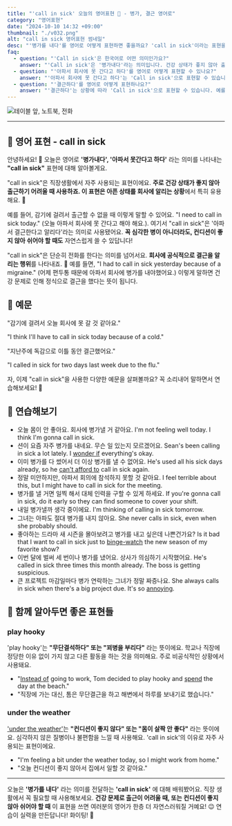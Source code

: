```yaml
---
title: "'call in sick' 오늘의 영어표현 🤒 - 병가, 결근 영어로"
category: "영어표현"
date: "2024-10-10 14:32 +09:00"
thumbnail: "./v032.png"
alt: "call in sick 영어표현 썸네일"
desc: "'병가를 내다'를 영어로 어떻게 표현하면 좋을까요? 'call in sick'이라는 표현을 배워봅시다. '감기에 걸려서 오늘 회사에 병가 내야할 것 같아요', '지난주에 독감으로 이틀 동안 아파서 회사에 못 간다고 했어요' 등을 영어로 표현하는 법을 배워봅시다. 다양한 예문을 통해서 연습하고 본인의 표현으로 만들어 보세요."
faq:
  - question: "'Call in sick'은 한국어로 어떤 의미인가요?"
    answer: "'Call in sick'은 '병가내다'라는 의미입니다. 건강 상태가 좋지 않아 출근하기 어려울 때 사용하는 표현입니다."
  - question: "'아파서 회사에 못 간다고 하다'를 영어로 어떻게 표현할 수 있나요?"
    answer: "'아파서 회사에 못 간다고 하다'는 'Call in sick'으로 표현할 수 있습니다. 예를 들어, '오늘 아파서 회사에 못 간다고 해야해요'는 'I need to call in sick today'로 말할 수 있습니다."
  - question: "'결근하다'를 영어로 어떻게 표현하나요?"
    answer: "'결근하다'는 상황에 따라 'Call in sick'으로 표현할 수 있습니다. 예를 들어, '지난주에 독감으로 이틀 동안 결근했어요'는 'I called in sick for two days last week due to the flu'로 말할 수 있습니다."
---
```


![테이블 앞, 노트북, 전화](./v032-1.jpg)

---

## 🌟 영어 표현 - call in sick

안녕하세요! 👋 오늘은 영어로 **'병가내다', '아파서 못간다고 하다'** 라는 의미를 나타내는 **"call in sick"** 표현에 대해 알아볼게요.

"call in sick"은 직장생활에서 자주 사용되는 표현이에요. **주로 건강 상태가 좋지 않아 출근하기 어려울 때 사용하죠. 이 표현은 아픈 상태를 회사에 알리는 상황**에서 특히 유용해요. 🤒

예를 들어, 감기에 걸려서 출근할 수 없을 때 이렇게 말할 수 있어요. "I need to call in sick today." (오늘 아파서 회사에 못 간다고 해야 해요.). 여기서 "call in sick"은 '아파서 결근한다고 알리다'라는 의미로 사용됐어요. **꼭 심각한 병이 아니더라도, 컨디션이 좋지 않아 쉬어야 할 때도** 자연스럽게 쓸 수 있답니다!

"call in sick"은 단순히 전화를 한다는 의미를 넘어서요. **회사에 공식적으로 결근을 알리는 행위**를 나타내죠. 🏢 예를 들면, "I had to call in sick yesterday because of a migraine." (어제 편두통 때문에 아파서 회사에 병가를 내야했어요.) 이렇게 말하면 건강 문제로 인해 정식으로 결근을 했다는 뜻이 됩니다.

## 📖 예문

"감기에 걸려서 오늘 회사에 못 갈 것 같아요."

"I think I'll have to call in sick today because of a cold."

"지난주에 독감으로 이틀 동안 결근했어요."

"I called in sick for two days last week due to the flu."

자, 이제 "call in sick"을 사용한 다양한 예문을 살펴볼까요? 꼭 소리내어 말하면서 연습해보세요! 🚀

## 💬 연습해보기

<ul data-interactive-list>
  <li data-interactive-item>
    <span data-toggler>오늘 몸이 안 좋아요. 회사에 병가낼 거 같아요.</span>
    <span data-answer>I'm not feeling well today. I think I'm gonna call in sick.</span>
  </li>
  <li data-interactive-item>
    <span data-toggler>션이 요즘 자주 병가를 내네요. 무슨 일 있는지 모르겠어요.</span>
    <span data-answer>Sean's been calling in sick a lot lately. I <a href="/blog/in-english/220.wonder-if/">wonder if</a> everything's okay.</span>
  </li>
  <li data-interactive-item>
    <span data-toggler>이미 병가를 다 썼어서 더 이상 병가를 낼 수 없어요.</span>
    <span data-answer>He's used all his sick days already, so he <a href="/blog/in-english/026.cannot-afford/">can't afford to</a> call in sick again.</span>
  </li>
  <li data-interactive-item>
    <span data-toggler>정말 미안하지만, 아파서 회의에 참석하지 못할 것 같아요.</span>
    <span data-answer>I feel terrible about this, but I might have to call in sick for the meeting.</span>
  </li>
  <li data-interactive-item>
    <span data-toggler>병가를 낼 거면 일찍 해서 대체 인력을 구할 수 있게 하세요.</span>
    <span data-answer>If you're gonna call in sick, do it early so they can find someone to cover your shift.</span>
  </li>
  <li data-interactive-item>
    <span data-toggler>내일 병가낼까 생각 중이에요.</span>
    <span data-answer>I'm thinking of calling in sick tomorrow.</span>
  </li>
  <li data-interactive-item>
    <span data-toggler>그녀는 아파도 절대 병가를 내지 않아요.</span>
    <span data-answer>She never calls in sick, even when she probably should.</span>
  </li>
  <li data-interactive-item>
    <span data-toggler>좋아하는 드라마 새 시즌을 몰아보려고 병가를 내고 싶은데 나쁜건가요?</span>
    <span data-answer>Is it bad that I want to call in sick just to <a href="/blog/in-english/071.binge-watch/">binge-watch</a> the new season of my favorite show?</span>
  </li>
  <li data-interactive-item>
    <span data-toggler>이번 달에 벌써 세 번이나 병가를 냈어요. 상사가 의심하기 시작했어요.</span>
    <span data-answer>He's called in sick three times this month already. The boss is getting suspicious.</span>
  </li>
  <li data-interactive-item>
    <span data-toggler>큰 프로젝트 마감일마다 병가 연락하는 그녀가 정말 짜증나요.</span>
    <span data-answer>She always calls in sick when there's a big project due. It's so <a href="/blog/in-english/364.annoying/">annoying</a>.</span>
  </li>
</ul>

## 🤝 함께 알아두면 좋은 표현들

### play hooky

'play hooky'는 **"무단결석하다" 또는 "꾀병을 부리다"** 라는 뜻이에요. 학교나 직장에 정당한 이유 없이 가지 않고 다른 활동을 하는 것을 의미해요. 주로 비공식적인 상황에서 사용돼요.

- "[Instead of](/blog/in-english/169.instead-of/) going to work, Tom decided to play hooky and [spend](/blog/in-english/258.spend/) the day at the beach."
- "직장에 가는 대신, 톰은 무단결근을 하고 해변에서 하루를 보내기로 했습니다."

### under the weather

['under the weather'](/blog/in-english/099.under-the-weather/)는 **"컨디션이 좋지 않다" 또는 "몸이 살짝 안 좋다"** 라는 뜻이에요. 심각하지 않은 질병이나 불편함을 느낄 때 사용해요. 'call in sick'의 이유로 자주 사용되는 표현이에요.

- "I'm feeling a bit under the weather today, so I might work from home."
- "오늘 컨디션이 좋지 않아서 집에서 일할 것 같아요."

---

오늘은 **'병가를 내다'** 라는 의미를 전달하는 **'call in sick'** 에 대해 배워봤어요. 직장 생활에서 꼭 필요할 때 사용해보세요. **건강 문제로 출근이 어려울 때, 또는 컨디션이 좋지 않아 쉬어야 할 때** 이 표현을 쓰면 여러분의 영어가 한층 더 자연스러워질 거예요! 😉 연습이 실력을 만든답니다! 화이팅! 💪
